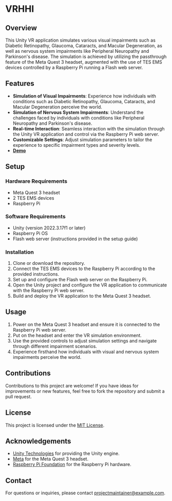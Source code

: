 # VRHHI

## Overview

This Unity VR application simulates various visual impairments such as Diabetic Retinopathy, Glaucoma, Cataracts, and Macular Degeneration, as well as nervous system impairments like Peripheral Neuropathy and Parkinson's disease. The simulation is achieved by utilizing the passthrough feature of the Meta Quest 3 headset, augmented with the use of TES EMS devices controlled by a Raspberry Pi running a Flash web server. 

## Features

- **Simulation of Visual Impairments**: Experience how individuals with conditions such as Diabetic Retinopathy, Glaucoma, Cataracts, and Macular Degeneration perceive the world.
- **Simulation of Nervous System Impairments**: Understand the challenges faced by individuals with conditions like Peripheral Neuropathy and Parkinson's disease.
- **Real-time Interaction**: Seamless interaction with the simulation through the Unity VR application and control via the Raspberry Pi web server.
- **Customizable Settings**: Adjust simulation parameters to tailor the experience to specific impairment types and severity levels.
- [**Demo**](https://www.youtube.com/watch?v=kBtGiG7xH3I)
  
## Setup

### Hardware Requirements
- Meta Quest 3 headset
- 2 TES EMS devices
- Raspberry Pi

### Software Requirements
- Unity (version 2022.3.17f1 or later)
- Raspberry Pi OS
- Flash web server (instructions provided in the setup guide)

### Installation

1. Clone or download the repository.
2. Connect the TES EMS devices to the Raspberry Pi according to the provided instructions.
3. Set up and configure the Flash web server on the Raspberry Pi.
4. Open the Unity project and configure the VR application to communicate with the Raspberry Pi web server.
5. Build and deploy the VR application to the Meta Quest 3 headset.

## Usage

1. Power on the Meta Quest 3 headset and ensure it is connected to the Raspberry Pi web server.
2. Put on the headset and enter the VR simulation environment.
3. Use the provided controls to adjust simulation settings and navigate through different impairment scenarios.
4. Experience firsthand how individuals with visual and nervous system impairments perceive the world.

## Contributions

Contributions to this project are welcome! If you have ideas for improvements or new features, feel free to fork the repository and submit a pull request.

## License

This project is licensed under the [MIT License](LICENSE).

## Acknowledgements

- [Unity Technologies](https://unity.com/) for providing the Unity engine.
- [Meta](https://www.meta.com/) for the Meta Quest 3 headset.
- [Raspberry Pi Foundation](https://www.raspberrypi.org/) for the Raspberry Pi hardware.

## Contact

For questions or inquiries, please contact [projectmaintainer@example.com](mailto:projectmaintainer@example.com).
